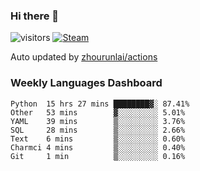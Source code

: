 ### Hi there 👋

![visitors](https://visitor-badge.glitch.me/badge?page_id=zhourunlai)
[![Steam](https://img.shields.io/badge/dynamic/json?label=Steam&query=%24.data.totalSubs&url=https%3A%2F%2Fapi.spencerwoo.com%2Fsubstats%2F%3Fsource%3DsteamGames%26queryKey%3D76561198285156854&suffix=%20Games&logo=steam&labelColor=134375&color=0b1a37&longCache=true)](http://steamcommunity.com/profiles/76561198285156854)

Auto updated by <a href="https://github.com/zhourunlai/zhourunlai/actions" target="_blank">zhourunlai/actions</a>

### Weekly Languages Dashboard

<!--PART:wakatime-->
```text
Python  15 hrs 27 mins ████████▓░ 87.41%
Other   53 mins        ▓░░░░░░░░░ 5.01%
YAML    39 mins        ▒░░░░░░░░░ 3.76%
SQL     28 mins        ▒░░░░░░░░░ 2.66%
Text    6 mins         ▒░░░░░░░░░ 0.60%
Charmci 4 mins         ▒░░░░░░░░░ 0.40%
Git     1 min          ▒░░░░░░░░░ 0.16%
```
<!--PART:wakatime-->
